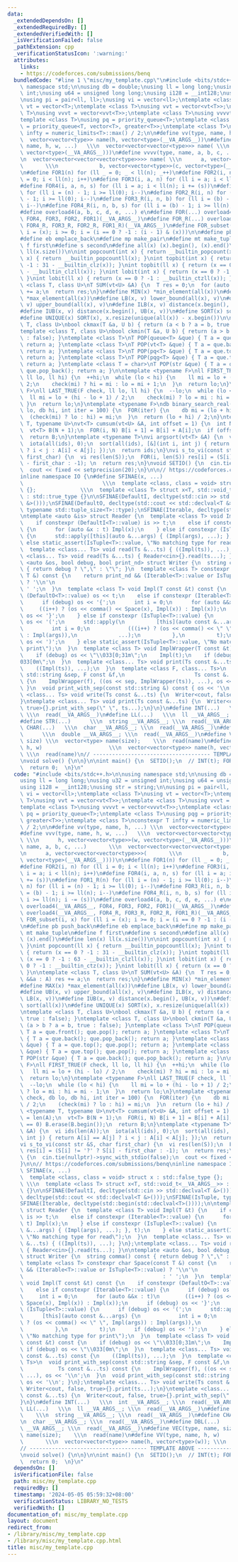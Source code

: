 ```yaml
---
data:
  _extendedDependsOn: []
  _extendedRequiredBy: []
  _extendedVerifiedWith: []
  _isVerificationFailed: false
  _pathExtension: cpp
  _verificationStatusIcon: ':warning:'
  attributes:
    links:
    - https://codeforces.com/submissions/benq
  bundledCode: "#line 1 \"misc/my_template.cpp\"\n#include <bits/stdc++.h>\n\nusing\
    \ namespace std;\n\nusing db = double;\nusing ll = long long;\nusing u32 = unsigned\
    \ int;\nusing u64 = unsigned long long;\nusing i128 = __int128;\nusing str = string;\n\
    \nusing pi = pair<ll, ll>;\nusing vi = vector<ll>;\ntemplate <class T>\nusing\
    \ vt = vector<T>;\ntemplate <class T>\nusing vvt = vector<vt<T>>;\ntemplate <class\
    \ T>\nusing vvvt = vector<vvt<T>>;\ntemplate <class T>\nusing vvvvt = vector<vvvt<T>>;\n\
    template <class T>\nusing pq = priority_queue<T>;\ntemplate <class T>\nusing pqg\
    \ = priority_queue<T, vector<T>, greater<T>>;\ntemplate <class T>\nconstexpr T\
    \ infty = numeric_limits<T>::max() / 2;\n\n#define vv(type, name, h, ...) \\\n\
    \  vector<vector<type>> name(h, vector<type>(__VA_ARGS__))\n#define vvv(type,\
    \ name, h, w, ...)   \\\n  vector<vector<vector<type>>> name( \\\n      h, vector<vector<type>>(w,\
    \ vector<type>(__VA_ARGS__)))\n#define vvvv(type, name, a, b, c, ...)       \\\
    \n  vector<vector<vector<vector<type>>>> name( \\\n      a, vector<vector<vector<type>>>(\
    \       \\\n             b, vector<vector<type>>(c, vector<type>(__VA_ARGS__))))\n\
    \n#define FOR1(n) for (ll _ = 0; _ < ll(n); _++)\n#define FOR2(i, n) for (ll i\
    \ = 0; i < ll(n); i++)\n#define FOR3(i, a, n) for (ll i = a; i < ll(n); i++)\n\
    #define FOR4(i, a, n, s) for (ll i = a; i < ll(n); i += (s))\n#define FOR1_R(n)\
    \ for (ll i = (n) - 1; i >= ll(0); i--)\n#define FOR2_R(i, n) for (ll i = (n)\
    \ - 1; i >= ll(0); i--)\n#define FOR3_R(i, n, b) for (ll i = (b) - 1; i >= ll(n);\
    \ i--)\n#define FOR4_R(i, n, b, s) for (ll i = (b) - 1; i >= ll(n); i -= (s))\n\
    #define overload4(a, b, c, d, e, ...) e\n#define FOR(...) overload4(__VA_ARGS__,\
    \ FOR4, FOR3, FOR2, FOR1)(__VA_ARGS__)\n#define FOR_R(...) overload4(__VA_ARGS__,\
    \ FOR4_R, FOR3_R, FOR2_R, FOR1_R)(__VA_ARGS__)\n#define FOR_subset(i, x) for (ll\
    \ i = (x); i >= 0; i = (i == 0 ? -1 : (i - 1) & (x)))\n\n#define pb push_back\n\
    #define eb emplace_back\n#define mp make_pair\n#define mt make_tuple\n#define\
    \ f first\n#define s second\n#define all(x) (x).begin(), (x).end()\n#define len(x)\
    \ ll(x.size())\n\nint popcount(int x) { return __builtin_popcount(x); }\nint popcount(ll\
    \ x) { return __builtin_popcountll(x); }\nint topbit(int x) { return (x == 0 ?\
    \ -1 : 31 - __builtin_clz(x)); }\nint topbit(ll x) { return (x == 0 ? -1 : 63\
    \ - __builtin_clzll(x)); }\nint lobit(int x) { return (x == 0 ? -1 : __builtin_ctz(x));\
    \ }\nint lobit(ll x) { return (x == 0 ? -1 : __builtin_ctzll(x)); }\n\ntemplate\
    \ <class T, class U>\nT SUM(vt<U> &A) {\n  T res = 0;\n  for (auto &&a : A) res\
    \ += a;\n  return res;\n}\n#define MIN(x) *min_element(all(x))\n#define MAX(x)\
    \ *max_element(all(x))\n#define LB(x, v) lower_bound(all(x), v)\n#define UB(x,\
    \ v) upper_bound(all(x), v)\n#define ILB(x, v) distance(x.begin(), LB(x, v))\n\
    #define IUB(x, v) distance(x.begin(), UB(x, v))\n#define SORT(x) sort(all(x))\n\
    #define UNIQUE(x) SORT(x), x.resize(unique(all(x)) - x.begin())\n\ntemplate <class\
    \ T, class U>\nbool ckmax(T &a, U b) { return (a < b ? a = b, true : false); }\n\
    template <class T, class U>\nbool ckmin(T &a, U b) { return (a > b ? a = b, true\
    \ : false); }\ntemplate <class T>\nT POP(queue<T> &que) { T a = que.front(); que.pop();\
    \ return a; }\ntemplate <class T>\nT POP(vt<T> &que) { T a = que.back(); que.pop_back();\
    \ return a; }\ntemplate <class T>\nT POP(pq<T> &que) { T a = que.top(); que.pop();\
    \ return a; }\ntemplate <class T>\nT POP(pqg<T> &que) { T a = que.top(); que.pop();\
    \ return a; }\ntemplate <class T = char>\nT POP(str &que) { T a = que.back();\
    \ que.pop_back(); return a; }\n\ntemplate <typename F>\nll FIRST_TRUE(F check,\
    \ ll lo, ll hi) {\n  ++hi;\n  while (lo < hi) {\n    ll mi = lo + (hi - lo) /\
    \ 2;\n    check(mi) ? hi = mi : lo = mi + 1;\n  }\n  return lo;\n}\ntemplate <typename\
    \ F>\nll LAST_TRUE(F check, ll lo, ll hi) {\n  --lo;\n  while (lo < hi) {\n  \
    \  ll mi = lo + (hi - lo + 1) / 2;\n    check(mi) ? lo = mi : hi = mi - 1;\n \
    \ }\n  return lo;\n}\ntemplate <typename F>\ndb binary_search_real(F check, db\
    \ lo, db hi, int iter = 100) {\n  FOR(iter) {\n    db mi = (lo + hi) / 2;\n  \
    \  (check(mi) ? lo : hi) = mi;\n  }\n  return (lo + hi) / 2;\n}\ntemplate <typename\
    \ T, typename U>\nvt<T> cumsum(vt<U> &A, int offset = 1) {\n  int N = len(A);\n\
    \  vt<T> B(N + 1);\n  FOR(i, N) B[i + 1] = B[i] + A[i];\n  if (offset == 0) B.erase(B.begin());\n\
    \  return B;\n}\ntemplate <typename T>\nvi argsort(vt<T> &A) {\n  vi ids(len(A));\n\
    \  iota(all(ids), 0);\n  sort(all(ids), [&](int i, int j) { return A[i] == A[j]\
    \ ? i < j : A[i] < A[j]; });\n  return ids;\n}\nvi s_to_vi(const str &S, char\
    \ first_char) {\n  vi res(len(S));\n  FOR(i, len(S)) res[i] = (S[i] != '?' ? S[i]\
    \ - first_char : -1); \n  return res;\n}\nvoid SETIO() {\n  cin.tie(nullptr)->sync_with_stdio(false);\n\
    \  cout << fixed << setprecision(20);\n}\n\n// https://codeforces.com/submissions/benq\n\
    inline namespace IO {\n#define SFINAE(x, ...)                                \
    \                         \\\n  template <class, class = void> struct x : std::false_type\
    \ {};              \\\n  template <class T> struct x<T, std::void_t<__VA_ARGS__>>\
    \ : std::true_type {}\n\nSFINAE(DefaultI, decltype(std::cin >> std::declval<T\
    \ &>()));\nSFINAE(DefaultO, decltype(std::cout << std::declval<T &>()));\nSFINAE(IsTuple,\
    \ typename std::tuple_size<T>::type);\nSFINAE(Iterable, decltype(std::begin(std::declval<T>())));\n\
    \ntemplate <auto &is> struct Reader {\n  template <class T> void Impl(T &t) {\n\
    \    if constexpr (DefaultI<T>::value) is >> t;\n    else if constexpr (Iterable<T>::value)\
    \ {\n      for (auto &x : t) Impl(x);\n    } else if constexpr (IsTuple<T>::value)\
    \ {\n      std::apply([this](auto &...args) { (Impl(args), ...); }, t);\n    }\
    \ else static_assert(IsTuple<T>::value, \"No matching type for read\");\n  }\n\
    \  template <class... Ts> void read(Ts &...ts) { ((Impl(ts)), ...); }\n};\ntemplate\
    \ <class... Ts> void read(Ts &...ts) { Reader<cin>{}.read(ts...); }\n\ntemplate\
    \ <auto &os, bool debug, bool print_nd> struct Writer {\n  string comma() const\
    \ { return debug ? \",\" : \"\"; }\n  template <class T> constexpr char Space(const\
    \ T &) const {\n    return print_nd && (Iterable<T>::value or IsTuple<T>::value)\
    \ ? '\\n'\n                                                                 :\
    \ ' ';\n  }\n  template <class T> void Impl(T const &t) const {\n    if constexpr\
    \ (DefaultO<T>::value) os << t;\n    else if constexpr (Iterable<T>::value) {\n\
    \      if (debug) os << '{';\n      int i = 0;\n      for (auto &&x : t)\n   \
    \     ((i++) ? (os << comma() << Space(x), Impl(x)) : Impl(x));\n      if (debug)\
    \ os << '}';\n    } else if constexpr (IsTuple<T>::value) {\n      if (debug)\
    \ os << '(';\n      std::apply(\n          [this](auto const &...args) {\n   \
    \         int i = 0;\n            (((i++) ? (os << comma() << \" \", Impl(args))\
    \ : Impl(args)),\n             ...);\n          },\n          t);\n      if (debug)\
    \ os << ')';\n    } else static_assert(IsTuple<T>::value, \"No matching type for\
    \ print\");\n  }\n  template <class T> void ImplWrapper(T const &t) const {\n\
    \    if (debug) os << \"\\033[0;31m\";\n    Impl(t);\n    if (debug) os << \"\\\
    033[0m\";\n  }\n  template <class... Ts> void print(Ts const &...ts) const {\n\
    \    ((Impl(ts)), ...);\n  }\n  template <class F, class... Ts>\n  void print_with_sep(const\
    \ std::string &sep, F const &f,\n                      Ts const &...ts) const\
    \ {\n    ImplWrapper(f), ((os << sep, ImplWrapper(ts)), ...), os << '\\n';\n \
    \ }\n  void print_with_sep(const std::string &) const { os << '\\n'; }\n};\ntemplate\
    \ <class... Ts> void write(Ts const &...ts) {\n  Writer<cout, false, true>{}.print(ts...);\n\
    }\ntemplate <class... Ts> void print(Ts const &...ts) {\n  Writer<cout, false,\
    \ true>{}.print_with_sep(\" \", ts...);\n}\n}\n#define INT(...)   \\\n  int __VA_ARGS__;\
    \ \\\n  read(__VA_ARGS__)\n#define LL(...)   \\\n  ll __VA_ARGS__; \\\n  read(__VA_ARGS__)\n\
    #define STR(...)      \\\n  string __VA_ARGS__; \\\n  read(__VA_ARGS__)\n#define\
    \ CHAR(...)   \\\n  char __VA_ARGS__; \\\n  read(__VA_ARGS__)\n#define DBL(...)\
    \      \\\n  double __VA_ARGS__; \\\n  read(__VA_ARGS__)\n#define VEC(type, name,\
    \ size) \\\n  vector<type> name(size);    \\\n  read(name)\n#define VV(type, name,\
    \ h, w)                     \\\n  vector<vector<type>> name(h, vector<type>(w));\
    \ \\\n  read(name)\n// ------------------------------------- TEMPLATE ABOVE ------------------------------//\n\
    \nvoid solve() {\n\n}\n\nint main() {\n  SETIO();\n  // INT(t); FOR(t)\n  solve();\n\
    \  return 0;  \n}\n"
  code: "#include <bits/stdc++.h>\n\nusing namespace std;\n\nusing db = double;\n\
    using ll = long long;\nusing u32 = unsigned int;\nusing u64 = unsigned long long;\n\
    using i128 = __int128;\nusing str = string;\n\nusing pi = pair<ll, ll>;\nusing\
    \ vi = vector<ll>;\ntemplate <class T>\nusing vt = vector<T>;\ntemplate <class\
    \ T>\nusing vvt = vector<vt<T>>;\ntemplate <class T>\nusing vvvt = vector<vvt<T>>;\n\
    template <class T>\nusing vvvvt = vector<vvvt<T>>;\ntemplate <class T>\nusing\
    \ pq = priority_queue<T>;\ntemplate <class T>\nusing pqg = priority_queue<T, vector<T>,\
    \ greater<T>>;\ntemplate <class T>\nconstexpr T infty = numeric_limits<T>::max()\
    \ / 2;\n\n#define vv(type, name, h, ...) \\\n  vector<vector<type>> name(h, vector<type>(__VA_ARGS__))\n\
    #define vvv(type, name, h, w, ...)   \\\n  vector<vector<vector<type>>> name(\
    \ \\\n      h, vector<vector<type>>(w, vector<type>(__VA_ARGS__)))\n#define vvvv(type,\
    \ name, a, b, c, ...)       \\\n  vector<vector<vector<vector<type>>>> name( \\\
    \n      a, vector<vector<vector<type>>>(       \\\n             b, vector<vector<type>>(c,\
    \ vector<type>(__VA_ARGS__))))\n\n#define FOR1(n) for (ll _ = 0; _ < ll(n); _++)\n\
    #define FOR2(i, n) for (ll i = 0; i < ll(n); i++)\n#define FOR3(i, a, n) for (ll\
    \ i = a; i < ll(n); i++)\n#define FOR4(i, a, n, s) for (ll i = a; i < ll(n); i\
    \ += (s))\n#define FOR1_R(n) for (ll i = (n) - 1; i >= ll(0); i--)\n#define FOR2_R(i,\
    \ n) for (ll i = (n) - 1; i >= ll(0); i--)\n#define FOR3_R(i, n, b) for (ll i\
    \ = (b) - 1; i >= ll(n); i--)\n#define FOR4_R(i, n, b, s) for (ll i = (b) - 1;\
    \ i >= ll(n); i -= (s))\n#define overload4(a, b, c, d, e, ...) e\n#define FOR(...)\
    \ overload4(__VA_ARGS__, FOR4, FOR3, FOR2, FOR1)(__VA_ARGS__)\n#define FOR_R(...)\
    \ overload4(__VA_ARGS__, FOR4_R, FOR3_R, FOR2_R, FOR1_R)(__VA_ARGS__)\n#define\
    \ FOR_subset(i, x) for (ll i = (x); i >= 0; i = (i == 0 ? -1 : (i - 1) & (x)))\n\
    \n#define pb push_back\n#define eb emplace_back\n#define mp make_pair\n#define\
    \ mt make_tuple\n#define f first\n#define s second\n#define all(x) (x).begin(),\
    \ (x).end()\n#define len(x) ll(x.size())\n\nint popcount(int x) { return __builtin_popcount(x);\
    \ }\nint popcount(ll x) { return __builtin_popcountll(x); }\nint topbit(int x)\
    \ { return (x == 0 ? -1 : 31 - __builtin_clz(x)); }\nint topbit(ll x) { return\
    \ (x == 0 ? -1 : 63 - __builtin_clzll(x)); }\nint lobit(int x) { return (x ==\
    \ 0 ? -1 : __builtin_ctz(x)); }\nint lobit(ll x) { return (x == 0 ? -1 : __builtin_ctzll(x));\
    \ }\n\ntemplate <class T, class U>\nT SUM(vt<U> &A) {\n  T res = 0;\n  for (auto\
    \ &&a : A) res += a;\n  return res;\n}\n#define MIN(x) *min_element(all(x))\n\
    #define MAX(x) *max_element(all(x))\n#define LB(x, v) lower_bound(all(x), v)\n\
    #define UB(x, v) upper_bound(all(x), v)\n#define ILB(x, v) distance(x.begin(),\
    \ LB(x, v))\n#define IUB(x, v) distance(x.begin(), UB(x, v))\n#define SORT(x)\
    \ sort(all(x))\n#define UNIQUE(x) SORT(x), x.resize(unique(all(x)) - x.begin())\n\
    \ntemplate <class T, class U>\nbool ckmax(T &a, U b) { return (a < b ? a = b,\
    \ true : false); }\ntemplate <class T, class U>\nbool ckmin(T &a, U b) { return\
    \ (a > b ? a = b, true : false); }\ntemplate <class T>\nT POP(queue<T> &que) {\
    \ T a = que.front(); que.pop(); return a; }\ntemplate <class T>\nT POP(vt<T> &que)\
    \ { T a = que.back(); que.pop_back(); return a; }\ntemplate <class T>\nT POP(pq<T>\
    \ &que) { T a = que.top(); que.pop(); return a; }\ntemplate <class T>\nT POP(pqg<T>\
    \ &que) { T a = que.top(); que.pop(); return a; }\ntemplate <class T = char>\n\
    T POP(str &que) { T a = que.back(); que.pop_back(); return a; }\n\ntemplate <typename\
    \ F>\nll FIRST_TRUE(F check, ll lo, ll hi) {\n  ++hi;\n  while (lo < hi) {\n \
    \   ll mi = lo + (hi - lo) / 2;\n    check(mi) ? hi = mi : lo = mi + 1;\n  }\n\
    \  return lo;\n}\ntemplate <typename F>\nll LAST_TRUE(F check, ll lo, ll hi) {\n\
    \  --lo;\n  while (lo < hi) {\n    ll mi = lo + (hi - lo + 1) / 2;\n    check(mi)\
    \ ? lo = mi : hi = mi - 1;\n  }\n  return lo;\n}\ntemplate <typename F>\ndb binary_search_real(F\
    \ check, db lo, db hi, int iter = 100) {\n  FOR(iter) {\n    db mi = (lo + hi)\
    \ / 2;\n    (check(mi) ? lo : hi) = mi;\n  }\n  return (lo + hi) / 2;\n}\ntemplate\
    \ <typename T, typename U>\nvt<T> cumsum(vt<U> &A, int offset = 1) {\n  int N\
    \ = len(A);\n  vt<T> B(N + 1);\n  FOR(i, N) B[i + 1] = B[i] + A[i];\n  if (offset\
    \ == 0) B.erase(B.begin());\n  return B;\n}\ntemplate <typename T>\nvi argsort(vt<T>\
    \ &A) {\n  vi ids(len(A));\n  iota(all(ids), 0);\n  sort(all(ids), [&](int i,\
    \ int j) { return A[i] == A[j] ? i < j : A[i] < A[j]; });\n  return ids;\n}\n\
    vi s_to_vi(const str &S, char first_char) {\n  vi res(len(S));\n  FOR(i, len(S))\
    \ res[i] = (S[i] != '?' ? S[i] - first_char : -1); \n  return res;\n}\nvoid SETIO()\
    \ {\n  cin.tie(nullptr)->sync_with_stdio(false);\n  cout << fixed << setprecision(20);\n\
    }\n\n// https://codeforces.com/submissions/benq\ninline namespace IO {\n#define\
    \ SFINAE(x, ...)                                                         \\\n\
    \  template <class, class = void> struct x : std::false_type {};             \
    \ \\\n  template <class T> struct x<T, std::void_t<__VA_ARGS__>> : std::true_type\
    \ {}\n\nSFINAE(DefaultI, decltype(std::cin >> std::declval<T &>()));\nSFINAE(DefaultO,\
    \ decltype(std::cout << std::declval<T &>()));\nSFINAE(IsTuple, typename std::tuple_size<T>::type);\n\
    SFINAE(Iterable, decltype(std::begin(std::declval<T>())));\n\ntemplate <auto &is>\
    \ struct Reader {\n  template <class T> void Impl(T &t) {\n    if constexpr (DefaultI<T>::value)\
    \ is >> t;\n    else if constexpr (Iterable<T>::value) {\n      for (auto &x :\
    \ t) Impl(x);\n    } else if constexpr (IsTuple<T>::value) {\n      std::apply([this](auto\
    \ &...args) { (Impl(args), ...); }, t);\n    } else static_assert(IsTuple<T>::value,\
    \ \"No matching type for read\");\n  }\n  template <class... Ts> void read(Ts\
    \ &...ts) { ((Impl(ts)), ...); }\n};\ntemplate <class... Ts> void read(Ts &...ts)\
    \ { Reader<cin>{}.read(ts...); }\n\ntemplate <auto &os, bool debug, bool print_nd>\
    \ struct Writer {\n  string comma() const { return debug ? \",\" : \"\"; }\n \
    \ template <class T> constexpr char Space(const T &) const {\n    return print_nd\
    \ && (Iterable<T>::value or IsTuple<T>::value) ? '\\n'\n                     \
    \                                            : ' ';\n  }\n  template <class T>\
    \ void Impl(T const &t) const {\n    if constexpr (DefaultO<T>::value) os << t;\n\
    \    else if constexpr (Iterable<T>::value) {\n      if (debug) os << '{';\n \
    \     int i = 0;\n      for (auto &&x : t)\n        ((i++) ? (os << comma() <<\
    \ Space(x), Impl(x)) : Impl(x));\n      if (debug) os << '}';\n    } else if constexpr\
    \ (IsTuple<T>::value) {\n      if (debug) os << '(';\n      std::apply(\n    \
    \      [this](auto const &...args) {\n            int i = 0;\n            (((i++)\
    \ ? (os << comma() << \" \", Impl(args)) : Impl(args)),\n             ...);\n\
    \          },\n          t);\n      if (debug) os << ')';\n    } else static_assert(IsTuple<T>::value,\
    \ \"No matching type for print\");\n  }\n  template <class T> void ImplWrapper(T\
    \ const &t) const {\n    if (debug) os << \"\\033[0;31m\";\n    Impl(t);\n   \
    \ if (debug) os << \"\\033[0m\";\n  }\n  template <class... Ts> void print(Ts\
    \ const &...ts) const {\n    ((Impl(ts)), ...);\n  }\n  template <class F, class...\
    \ Ts>\n  void print_with_sep(const std::string &sep, F const &f,\n           \
    \           Ts const &...ts) const {\n    ImplWrapper(f), ((os << sep, ImplWrapper(ts)),\
    \ ...), os << '\\n';\n  }\n  void print_with_sep(const std::string &) const {\
    \ os << '\\n'; }\n};\ntemplate <class... Ts> void write(Ts const &...ts) {\n \
    \ Writer<cout, false, true>{}.print(ts...);\n}\ntemplate <class... Ts> void print(Ts\
    \ const &...ts) {\n  Writer<cout, false, true>{}.print_with_sep(\" \", ts...);\n\
    }\n}\n#define INT(...)   \\\n  int __VA_ARGS__; \\\n  read(__VA_ARGS__)\n#define\
    \ LL(...)   \\\n  ll __VA_ARGS__; \\\n  read(__VA_ARGS__)\n#define STR(...)  \
    \    \\\n  string __VA_ARGS__; \\\n  read(__VA_ARGS__)\n#define CHAR(...)   \\\
    \n  char __VA_ARGS__; \\\n  read(__VA_ARGS__)\n#define DBL(...)      \\\n  double\
    \ __VA_ARGS__; \\\n  read(__VA_ARGS__)\n#define VEC(type, name, size) \\\n  vector<type>\
    \ name(size);    \\\n  read(name)\n#define VV(type, name, h, w)              \
    \       \\\n  vector<vector<type>> name(h, vector<type>(w)); \\\n  read(name)\n\
    // ------------------------------------- TEMPLATE ABOVE ------------------------------//\n\
    \nvoid solve() {\n\n}\n\nint main() {\n  SETIO();\n  // INT(t); FOR(t)\n  solve();\n\
    \  return 0;  \n}\n"
  dependsOn: []
  isVerificationFile: false
  path: misc/my_template.cpp
  requiredBy: []
  timestamp: '2024-05-05 05:59:32+08:00'
  verificationStatus: LIBRARY_NO_TESTS
  verifiedWith: []
documentation_of: misc/my_template.cpp
layout: document
redirect_from:
- /library/misc/my_template.cpp
- /library/misc/my_template.cpp.html
title: misc/my_template.cpp
---
```

